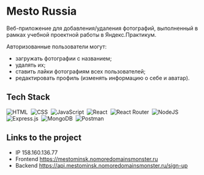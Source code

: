 # Mesto Russia

Веб-приложение для добавления/удаления фотографий, выполненный в рамках учебной проектной работы в Яндекс.Практикум.

Авторизованные пользователи могут:

- загружать фотографии с названием;
- удалять их;
- ставить лайки фотографиям всех пользователей;
- редактировать профиль (изменять информацию о себе и аватар).


## Tech Stack

![HTML](https://img.shields.io/badge/HTML5-E34F26?style=for-the-badge&logo=html5&logoColor=white)&nbsp;
![CSS](https://img.shields.io/badge/CSS3-1572B6?style=for-the-badge&logo=css3&logoColor=white)&nbsp;
![JavaScript](https://img.shields.io/badge/JavaScript-323330?style=for-the-badge&logo=javascript&logoColor=F7DF1E)&nbsp;
![React](https://img.shields.io/badge/react-%2320232a.svg?style=for-the-badge&logo=react&logoColor=%2361DAFB)&nbsp;
![React Router](https://img.shields.io/badge/React_Router-CA4245?style=for-the-badge&logo=react-router&logoColor=white)&nbsp;
![NodeJS](https://img.shields.io/badge/node.js-6DA55F?style=for-the-badge&logo=node.js&logoColor=white)&nbsp;
![Express.js](https://img.shields.io/badge/express.js-%23404d59.svg?style=for-the-badge&logo=express&logoColor=%2361DAFB)&nbsp;
![MongoDB](https://img.shields.io/badge/MongoDB-%234ea94b.svg?style=for-the-badge&logo=mongodb&logoColor=white)&nbsp;
![Postman](https://img.shields.io/badge/Postman-FF6C37?style=for-the-badge&logo=postman&logoColor=white)&nbsp;

## Links to the project

- IP 158.160.136.77
- Frontend https://mestominsk.nomoredomainsmonster.ru
- Backend https://api.mestominsk.nomoredomainsmonster.ru/sign-up
